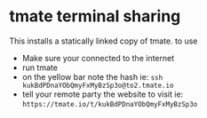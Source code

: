 # tmate terminal sharing

This installs a statically linked copy of tmate.
to use
- Make sure your connected to the internet
- run tmate
- on the yellow bar note the hash ie: `ssh kukBdPDnaYObQmyFxMyBzSp3o@to2.tmate.io`
- tell your remote party the website to visit ie: `https://tmate.io/t/kukBdPDnaYObQmyFxMyBzSp3o` 
